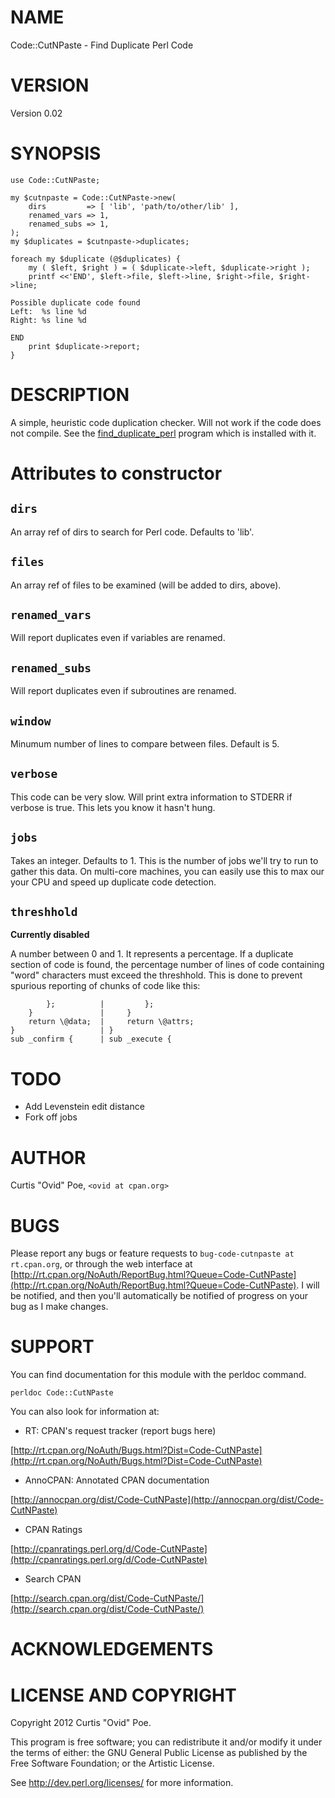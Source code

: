 # NAME

Code::CutNPaste - Find Duplicate Perl Code

# VERSION

Version 0.02

# SYNOPSIS

    use Code::CutNPaste;

    my $cutnpaste = Code::CutNPaste->new(
        dirs         => [ 'lib', 'path/to/other/lib' ],
        renamed_vars => 1,
        renamed_subs => 1,
    );
    my $duplicates = $cutnpaste->duplicates;

    foreach my $duplicate (@$duplicates) {
        my ( $left, $right ) = ( $duplicate->left, $duplicate->right );
        printf <<'END', $left->file, $left->line, $right->file, $right->line;

    Possible duplicate code found
    Left:  %s line %d
    Right: %s line %d

    END
        print $duplicate->report;
    }

# DESCRIPTION

A simple, heuristic code duplication checker. Will not work if the code does
not compile. See the [find_duplicate_perl](http://search.cpan.org/perldoc?find_duplicate_perl) program which is installed with
it.

# Attributes to constructor

## `dirs`

An array ref of dirs to search for Perl code. Defaults to 'lib'.

## `files`

An array ref of files to be examined (will be added to dirs, above).

## `renamed_vars`

Will report duplicates even if variables are renamed.

## `renamed_subs`

Will report duplicates even if subroutines are renamed.

## `window`

Minumum number of lines to compare between files. Default is 5.

## `verbose`

This code can be very slow. Will print extra information to STDERR if
verbose is true. This lets you know it hasn't hung.

## `jobs`

Takes an integer. Defaults to 1. This is the number of jobs we'll try to run
to gather this data. On multi-core machines, you can easily use this to max
our your CPU and speed up duplicate code detection.

## `threshhold`

__Currently disabled__

A number between 0 and 1. It represents a percentage. If a duplicate section
of code is found, the percentage number of lines of code containing "word"
characters must exceed the threshhold. This is done to prevent spurious
reporting of chunks of code like this:

            };          |         };
        }               |     }
        return \@data;  |     return \@attrs;
    }                   | }
    sub _confirm {      | sub _execute {

# TODO

- Add Levenstein edit distance
- Fork off jobs

# AUTHOR

Curtis "Ovid" Poe, `<ovid at cpan.org>`

# BUGS

Please report any bugs or feature requests to `bug-code-cutnpaste at
rt.cpan.org`, or through the web interface at
[http://rt.cpan.org/NoAuth/ReportBug.html?Queue=Code-CutNPaste](http://rt.cpan.org/NoAuth/ReportBug.html?Queue=Code-CutNPaste).  I will be
notified, and then you'll automatically be notified of progress on your bug as
I make changes.

# SUPPORT

You can find documentation for this module with the perldoc command.

    perldoc Code::CutNPaste

You can also look for information at:

- RT: CPAN's request tracker (report bugs here)

[http://rt.cpan.org/NoAuth/Bugs.html?Dist=Code-CutNPaste](http://rt.cpan.org/NoAuth/Bugs.html?Dist=Code-CutNPaste)

- AnnoCPAN: Annotated CPAN documentation

[http://annocpan.org/dist/Code-CutNPaste](http://annocpan.org/dist/Code-CutNPaste)

- CPAN Ratings

[http://cpanratings.perl.org/d/Code-CutNPaste](http://cpanratings.perl.org/d/Code-CutNPaste)

- Search CPAN

[http://search.cpan.org/dist/Code-CutNPaste/](http://search.cpan.org/dist/Code-CutNPaste/)

# ACKNOWLEDGEMENTS

# LICENSE AND COPYRIGHT

Copyright 2012 Curtis "Ovid" Poe.

This program is free software; you can redistribute it and/or modify it under
the terms of either: the GNU General Public License as published by the Free
Software Foundation; or the Artistic License.

See http://dev.perl.org/licenses/ for more information.